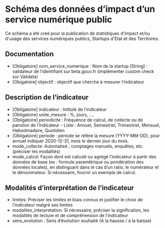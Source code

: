 # Schéma des données d’impact d’un service numérique public

Ce schéma a été créé pour la publication de statistiques d'impact et/ou d'usage des services numériques publics, Startups d'Etat et des Territoires. 

## Documentation

- [Obligatoire] nom_service_numerique : Nom de la startup (String) : validateur de l’identifiant sur beta.gouv.fr (implémenter custom check sur Validata)
- [Obigatoire] objectif : objectif que cherche à mesurer l’indicateur

## Description de l’indicateur

- [Obligatoire] indicateur : Intitulé de l’indicateur
- [Obligatoire] unite_mesure : %, jours, ….
- [Obligatoire] periodicite : Fréquence de calcul, de collecte ou de parution de l’indicateur - Liste : Annuel, Semestriel, Trimestriel, Mensuel, Hebodmadaire, Quotidien
- [Obligatoire] periode : periode se réfère la mesure (YYYY-MM-DD), pour annuel indiquer 2020-12-31, mois le dernier jour du mois.
- mode_collecte: Automatisé ; comptages manuels, enquêtes, etc. (préciser les modalités)
- mode_calcul: Façon dont est calculé ou agrégé l’indicateur à partir des données de base (ex : formule paramétrique ou pondération des données locales), en distinguant dans le cas d’un ratio, le numérateur et le dénominateur. Si nécessaire, fournir un exemple de calcul.

## Modalités d’interprétation de l’indicateur

- limites: Préciser les limites et biais connus et justifier le choix de l’indicateur malgré ses limites
- modalites_interpretation: Si nécessaire, préciser la signification, les modalités de lecture et de compréhension de l’indicateur
- sens_evolution : Sens d’évolution souhaité (A la hausse / à la baisse)

